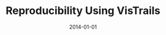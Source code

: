 ---
title: 'Reproducibility Using VisTrails'
collection: publications
permalink: /publication/2014-reproducibility-vistrails
excerpt: ''
date: 2014-01-01
venue: 'V. Stodden, F. Leisch, and R. Peng (Eds.), Implementing Reproducible Computational Research (The R Series)'
paperurl: ''
authors: 'J. Freire, D. Koop, F. Chirigati, and C. Silva'
---